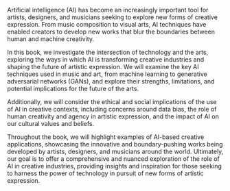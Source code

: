 

Artificial intelligence (AI) has become an increasingly important tool for artists, designers, and musicians seeking to explore new forms of creative expression. From music composition to visual arts, AI techniques have enabled creators to develop new works that blur the boundaries between human and machine creativity.

In this book, we investigate the intersection of technology and the arts, exploring the ways in which AI is transforming creative industries and shaping the future of artistic expression. We will examine the key AI techniques used in music and art, from machine learning to generative adversarial networks (GANs), and explore their strengths, limitations, and potential implications for the future of the arts.

Additionally, we will consider the ethical and social implications of the use of AI in creative contexts, including concerns around data bias, the role of human creativity and agency in artistic expression, and the impact of AI on our cultural values and beliefs.

Throughout the book, we will highlight examples of AI-based creative applications, showcasing the innovative and boundary-pushing works being developed by artists, designers, and musicians around the world. Ultimately, our goal is to offer a comprehensive and nuanced exploration of the role of AI in creative industries, providing insights and inspiration for those seeking to harness the power of technology in pursuit of new forms of artistic expression.

